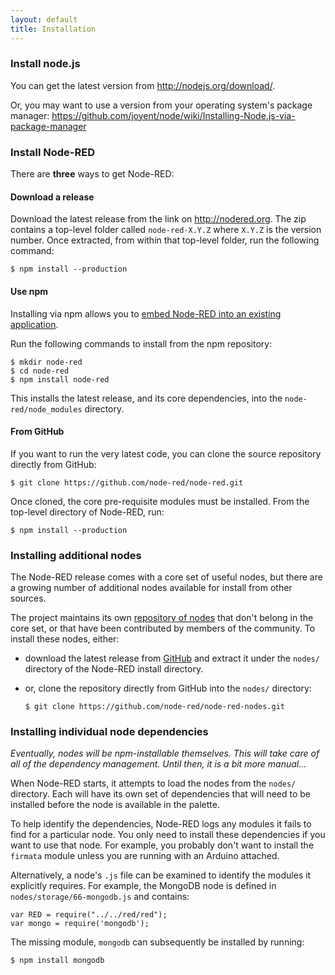 ```yaml
---
layout: default
title: Installation
---   
```


### Install node.js

You can get the latest version from <http://nodejs.org/download/>.

Or, you may want to use a version from your operating system's package manager:
 <https://github.com/joyent/node/wiki/Installing-Node.js-via-package-manager>

### Install Node-RED

There are **three** ways to get Node-RED:

#### Download a release

Download the latest release from the link on <http://nodered.org>. The zip
contains a top-level folder called `node-red-X.Y.Z` where `X.Y.Z` is the version
number. Once extracted, from within that top-level folder, run the following
command:

    $ npm install --production

#### Use npm

Installing via npm allows you to [embed Node-RED into an existing application](../embedding.html).

Run the following commands to install from the npm repository:

    $ mkdir node-red
    $ cd node-red
    $ npm install node-red

This installs the latest release, and its core dependencies, into the `node-red/node_modules`
directory.

#### From GitHub

If you want to run the very latest code, you can clone the source repository
directly from GitHub:

    $ git clone https://github.com/node-red/node-red.git

Once cloned, the core pre-requisite modules must be installed. From the top-level
directory of Node-RED, run:

    $ npm install --production

### Installing additional nodes

The Node-RED release comes with a core set of useful nodes, but there are a growing
number of additional nodes available for install from other sources.

The project maintains its own [repository of nodes](http://github.com/node-red/node-red-nodes)
that don't belong in the core set, or that have been contributed by members of
the community. To install these nodes, either:

 - download the latest release from [GitHub](https://github.com/node-red/node-red-nodes/releases)
  and extract it under the `nodes/` directory of the Node-RED install directory.

 - or, clone the repository directly from GitHub into the `nodes/` directory:

       $ git clone https://github.com/node-red/node-red-nodes.git

### Installing individual node dependencies

*Eventually, nodes will be npm-installable themselves. This will take care of
all of the dependency management. Until then, it is a bit more manual...*

When Node-RED starts, it attempts to load the nodes from the `nodes/` directory.
Each will have its own set of dependencies that will need to be installed before
the node is available in the palette.

To help identify the dependencies, Node-RED logs any modules it fails to find
for a particular node. You only need to install these dependencies if you want
to use that node. For example, you probably don't want to install the `firmata`
module unless you are running with an Arduino attached.

Alternatively, a node's `.js` file can be examined to identify the modules it
explicitly requires. For example, the MongoDB node is defined in
`nodes/storage/66-mongodb.js` and contains:

    var RED = require("../../red/red");
    var mongo = require('mongodb');

The missing module, `mongodb` can subsequently be installed by running:

    $ npm install mongodb

